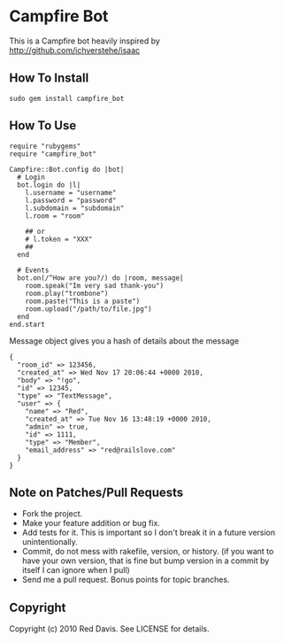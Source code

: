# Campfire Bot

This is a Campfire bot heavily inspired by http://github.com/ichverstehe/isaac

## How To Install

    sudo gem install campfire_bot

## How To Use

    require "rubygems"
    require "campfire_bot"

    Campfire::Bot.config do |bot|
      # Login
      bot.login do |l|
        l.username = "username"
        l.password = "password"
        l.subdomain = "subdomain"
        l.room = "room"

        ## or
        # l.token = "XXX"
        ##
      end

      # Events
      bot.on(/^How are you?/) do |room, message|
        room.speak("Im very sad thank-you")
        room.play("trombone")
        room.paste("This is a paste")
        room.upload("/path/to/file.jpg")
      end
    end.start

Message object gives you a hash of details about the message

    {
      "room_id" => 123456,
      "created_at" => Wed Nov 17 20:06:44 +0000 2010,
      "body" => "!go",
      "id" => 12345,
      "type" => "TextMessage",
      "user" => {
        "name" => "Red",
        "created_at" => Tue Nov 16 13:48:19 +0000 2010,
        "admin" => true,
        "id" => 1111,
        "type" => "Member",
        "email_address" => "red@railslove.com"
      }
    }

## Note on Patches/Pull Requests

* Fork the project.
* Make your feature addition or bug fix.
* Add tests for it. This is important so I don't break it in a
  future version unintentionally.
* Commit, do not mess with rakefile, version, or history.
  (if you want to have your own version, that is fine but bump version in a commit by itself I can ignore when I pull)
* Send me a pull request. Bonus points for topic branches.

## Copyright

Copyright (c) 2010 Red Davis. See LICENSE for details.
